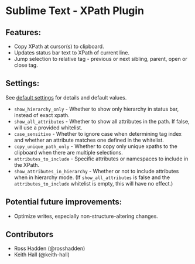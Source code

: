 Sublime Text - XPath Plugin
============

## Features:

- Copy XPath at cursor(s) to clipboard.
- Updates status bar text to XPath of current line.
- Jump selection to relative tag - previous or next sibling, parent, open or close tag.


## Settings:

See [default settings](https://github.com/rosshadden/sublime-xpath/blob/master/xpath.sublime-settings) for details and default values.

- `show_hierarchy_only` - Whether to show only hierarchy in status bar, instead of exact xpath.
- `show_all_attributes` - Whether to show all attributes in the path.  If false, will use a provided whitelist.
- `case_sensitive` - Whether to ignore case when determining tag index and whether an attribute matches one defined in the whitelist.
- `copy_unique_path_only` - Whether to copy only unique xpaths to the clipboard when there are multiple selections.
- `attributes_to_include` - Specific attributes or namespaces to include in the XPath.
- `show_attributes_in_hierarchy` - Whether or not to include attributes when in hierarchy mode. (If `show_all_attributes` is false and the `attributes_to_include` whitelist is empty, this will have no effect.)


## Potential future improvements:

- Optimize writes, especially non-structure-altering changes.


## Contributors

- Ross Hadden (@rosshadden)
- Keith Hall (@keith-hall)
